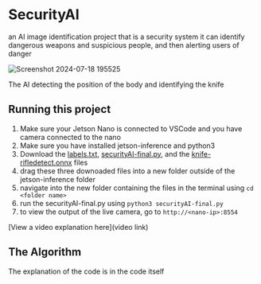 # SecurityAI
an AI image identification project that is a security system
it can identify dangerous weapons and suspicious people, and then alerting users of danger

![Screenshot 2024-07-18 195525](https://github.com/user-attachments/assets/50807d9c-539a-4d84-b8af-8ceb92f3a7ff)

The AI detecting the position of the body and identifying the knife


## Running this project

1. Make sure your Jetson Nano is connected to VSCode and you have camera connected to the nano
2. Make sure you have installed jetson-inference and python3
3. Download the [labels.txt](https://github.com/UsernameAL/securityAI/blob/1877d2d19db1e2ea954d246b00a8070268789326/labels.txt), [securityAI-final.py](https://github.com/UsernameAL/securityAI/blob/93e068bc0bc670769f269b49fd696e7ddebcaa01/securityAI-final.py), and the [knife-rifledetect.onnx](https://github.com/UsernameAL/securityAI/blob/49a217d03561f9ea55479e8d4c83651b29d8d8f1/knife-rifledetect.onnx) files
4. drag these three downoaded files into a new folder outside of the jetson-inference folder
5. navigate into the new folder containing the files in the terminal using ```cd <folder name>```
6. run the securityAI-final.py using ```python3 securityAI-final.py```
7. to view the output of the live camera, go to ```http://<nano-ip>:8554```

[View a video explanation here](video link)



## The Algorithm

The explanation of the code is in the code itself


